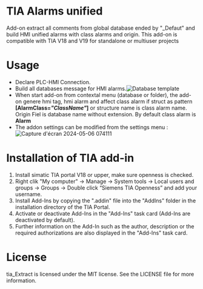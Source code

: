 # TIA Alarms unified
Add-on extract all comments from global database ended by "_Defaut" and build HMI unified alarms with class alarms and origin.
This add-on is compatible with TIA V18 and V19 for standalone or multiuser projects
# Usage
- Declare PLC-HMI Connection.
- Build all databases message for HMI alarms.![Database template](https://github.com/caprican/TIA_Extract/assets/55591295/b4a43225-9128-446b-b208-b0602f9e4c00)
- When start add-on from contextal menu (database or folder), the add-on genere hmi tag, hmi alarm and affect class alarm if struct as pattern **[AlarmClass=*"ClassName"*]** or structure name is class alarm name. Origin Fiel is database name without extension. By default class alarm is **Alarm**
- The addon settings can be modified from the settings menu :
![Capture d'écran 2024-05-06 074111](https://github.com/caprican/TIA-HMI-Alarms/assets/55591295/a68813f4-509d-4fb5-b7b3-171d27358734)

# Installation of TIA add-in
1. Install simatic TIA portal V18 or upper, make sure openness is checked.
2. Right clik "My computer" -> Manage -> System tools -> Local users and groups -> Groups -> Double click “Siemens TIA Openness” and add your username.
3. Install Add-Ins by copying the ".addin" file into the "AddIns" folder in the installation directory of the TIA Portal.
4. Activate or deactivate Add-Ins in the "Add-Ins" task card (Add-Ins are deactivated by default).
5. Further information on the Add-In such as the author, description or the required authorizations are also displayed in the "Add-Ins" task card. 
# License
tia_Extract is licensed under the MIT license. See the LICENSE file for more information.
